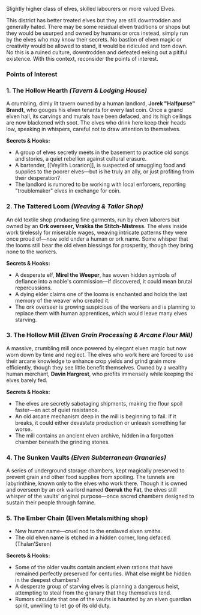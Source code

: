 Slightly higher class of elves, skilled labourers or more valued Elves.

This district has better treated elves but they are still downtrodden and generally hated. There may be some residual elven traditions or shops but they would be usurped and owned by humans or orcs instead, simply run by the elves who may know their secrets. No bastion of elven magic or creativity would be allowed to stand, it would be ridiculed and torn down. No this is a ruined culture, downtrodden and defeated eeking out a pitiful existence. With this context, reconsider the points of interest.

### Points of Interest
### **1. The Hollow Hearth** _(Tavern & Lodging House)_

A crumbling, dimly lit tavern owned by a human landlord, **Jorek "Halfpurse" Brandt**, who gouges his elven tenants for every last coin. Once a grand elven hall, its carvings and murals have been defaced, and its high ceilings are now blackened with soot. The elves who drink here keep their heads low, speaking in whispers, careful not to draw attention to themselves.

**Secrets & Hooks:**

- A group of elves secretly meets in the basement to practice old songs and stories, a quiet rebellion against cultural erasure.
- A bartender, [[Veylith Lorarion]], is suspected of smuggling food and supplies to the poorer elves—but is he truly an ally, or just profiting from their desperation?
- The landlord is rumored to be working with local enforcers, reporting "troublemaker" elves in exchange for coin.

### **2. The Tattered Loom** _(Weaving & Tailor Shop)_

An old textile shop producing fine garments, run by elven laborers but owned by an **Ork overseer, Vrakka the Stitch-Mistress**. The elves inside work tirelessly for miserable wages, weaving intricate patterns they were once proud of—now sold under a human or ork name. Some whisper that the looms still bear the old elven blessings for prosperity, though they bring none to the workers.

**Secrets & Hooks:**

- A desperate elf, **Mirel the Weeper**, has woven hidden symbols of defiance into a noble's commission—if discovered, it could mean brutal repercussions.
- A dying elder claims one of the looms is enchanted and holds the last memory of the weaver who created it.
- The ork overseer is growing suspicious of the workers and is planning to replace them with human apprentices, which would leave many elves starving.

### **3. The Hollow Mill** _(Elven Grain Processing & Arcane Flour Mill)_

A massive, crumbling mill once powered by elegant elven magic but now worn down by time and neglect. The elves who work here are forced to use their arcane knowledge to enhance crop yields and grind grain more efficiently, though they see little benefit themselves. Owned by a wealthy human merchant, **Davin Hargrest**, who profits immensely while keeping the elves barely fed.

**Secrets & Hooks:**

- The elves are secretly sabotaging shipments, making the flour spoil faster—an act of quiet resistance.
- An old arcane mechanism deep in the mill is beginning to fail. If it breaks, it could either devastate production or unleash something far worse.
- The mill contains an ancient elven archive, hidden in a forgotten chamber beneath the grinding stones.

### **4. The Sunken Vaults** _(Elven Subterranean Granaries)_

A series of underground storage chambers, kept magically preserved to prevent grain and other food supplies from spoiling. The tunnels are labyrinthine, known only to the elves who work there. Though it is owned and overseen by an ork warlord named **Gorruk the Fat**, the elves still whisper of the vaults’ original purpose—once sacred chambers designed to sustain their people through famine.

### 5. The Ember Chain (Elven Metalsmithing shop) 
- New human name—cruel nod to the enslaved elven smiths.
- The old elven name is etched in a hidden corner, long defaced. (Thalan’Seren)

**Secrets & Hooks:**

- Some of the older vaults contain ancient elven rations that have remained perfectly preserved for centuries. What else might be hidden in the deepest chambers?
- A desperate group of starving elves is planning a dangerous heist, attempting to steal from the granary that they themselves tend.
- Rumors circulate that one of the vaults is haunted by an elven guardian spirit, unwilling to let go of its old duty.